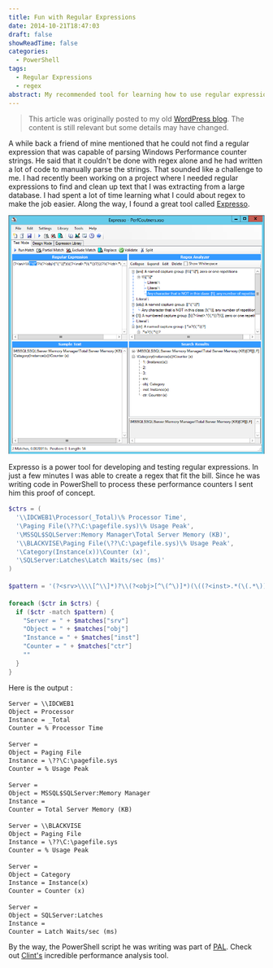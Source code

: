 ```yaml
---
title: Fun with Regular Expressions
date: 2014-10-21T18:47:03
draft: false
showReadTime: false
categories:
  - PowerShell
tags:
  - Regular Expressions
  - regex
abstract: My recommended tool for learning how to use regular expressions.
---
```


> This article was originally posted to my old [WordPress blog][wp]. The content is still relevant
> but some details may have changed.

A while back a friend of mine mentioned that he could not find a regular expression that was capable
of parsing Windows Performance counter strings. He said that it couldn't be done with regex alone
and he had written a lot of code to manually parse the strings. That sounded like a challenge to me.
I had recently been working on a project where I needed regular expressions to find and clean up
text that I was extracting from a large database. I had spent a lot of time learning what I could
about regex to make the job easier. Along the way, I found a great tool called [Expresso][04].

![Expresso showing the parsed results of this regex][01]

Expresso is a power tool for developing and testing regular expressions. In just a few minutes I was
able to create a regex that fit the bill. Since he was writing code in PowerShell to process these
performance counters I sent him this proof of concept.

```powershell
$ctrs = (
  '\\IDCWEB1\Processor(_Total)\% Processor Time',
  '\Paging File(\??\C:\pagefile.sys)\% Usage Peak',
  '\MSSQL$SQLServer:Memory Manager\Total Server Memory (KB)',
  '\\BLACKVISE\Paging File(\??\C:\pagefile.sys)\% Usage Peak',
  '\Category(Instance(x))\Counter (x)',
  '\SQLServer:Latches\Latch Waits/sec (ms)'
)

$pattern = '(?<srv>\\\\[^\\]*)?\\(?<obj>[^\(^\)]*)(\((?<inst>.*(\(.*\))?)\))?\\(?<ctr>.*\s?(\(.*\))?)'

foreach ($ctr in $ctrs) {
  if ($ctr -match $pattern) {
    "Server = " + $matches["srv"]
    "Object = " + $matches["obj"]
    "Instance = " + $matches["inst"]
    "Counter = " + $matches["ctr"]
    ""
  }
}
```

Here is the output :

```
Server = \\IDCWEB1
Object = Processor
Instance = _Total
Counter = % Processor Time

Server =
Object = Paging File
Instance = \??\C:\pagefile.sys
Counter = % Usage Peak

Server =
Object = MSSQL$SQLServer:Memory Manager
Instance =
Counter = Total Server Memory (KB)

Server = \\BLACKVISE
Object = Paging File
Instance = \??\C:\pagefile.sys
Counter = % Usage Peak

Server =
Object = Category
Instance = Instance(x)
Counter = Counter (x)

Server =
Object = SQLServer:Latches
Instance =
Counter = Latch Waits/sec (ms)
```

By the way, the PowerShell script he was writing was part of [PAL][03]. Check out [Clint's][02]
incredible performance analysis tool.

<!-- link references -->
[01]: expresso.png
[02]: https://github.com/clinthuffman
[03]: https://github.com/clinthuffman/PAL
[04]: http://www.ultrapico.com/Expresso.htm "Expresso"
[wp]: https://seanonit.wordpress.com/